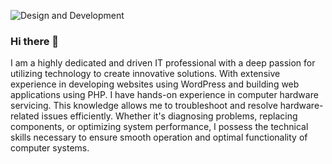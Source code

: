 
![Design and Development](https://github.com/Esmeralda-Kiven/Esmeralda-Kiven/blob/main/NAME.JPG.jpg)
### Hi there 👋

I am a highly dedicated and driven IT professional with a deep passion for utilizing technology to create innovative solutions. With extensive experience in developing websites using WordPress and building web applications using PHP. I have hands-on experience in computer hardware servicing. This knowledge allows me to troubleshoot and resolve hardware-related issues efficiently. Whether it's diagnosing problems, replacing components, or optimizing system performance, I possess the technical skills necessary to ensure smooth operation and optimal functionality of computer systems.
